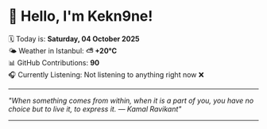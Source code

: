 # 👋 Hello, I'm Kekn9ne!

🗓️ Today is: **Saturday, 04 October 2025**  
🌤️ Weather in Istanbul: **⛅️  +20°C**  
📊 GitHub Contributions: **90**  
🎧 Currently Listening: Not listening to anything right now ❌

---

_"When something comes from within, when it is a part of you, you have no choice but to live it, to express it. — *Kamal Ravikant*"_

---
